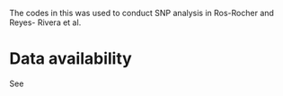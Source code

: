 The codes in this was used to conduct SNP analysis in Ros-Rocher and Reyes- Rivera et al. 

# Data availability

See
